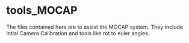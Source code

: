 # tools_MOCAP


The files contained here are to assist the MOCAP system. They Include Intial Camera Calibration and tools like rot to euler angles.

